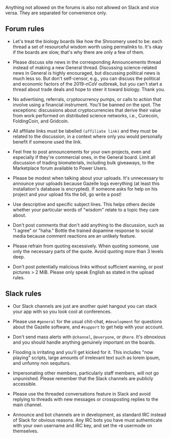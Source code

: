 Anything not allowed on the forums is also not allowed on Slack and vice versa.
They are separated for convenience only.

## Forum rules

- Let's treat the biology boards like how the Shroomery used to be:
  each thread a set of resourceful wisdom worth using permalinks to.
  It's okay if the boards are slow, that's why there are only a few of them.

- Please discuss site news in the corresponding Announcements thread instead of making a new General thread.
  Discussing science-related news in General is highly encouraged, but discussing political news is much less so.
  But don't self-censor, e.g., you can discuss the political and economic factors of the 2019-nCoV outbreak,
  but you can't start a thread about trade deals and hope to steer it toward biology.
  Thank you.

- No advertising, referrals, cryptocurrency pumps, or calls to action that involve using a financial instrument.
  You'll be banned on the spot.
  The exceptions: discussions about cryptocurrencies that derive their value from work performed on distributed science networks,
  i.e., Curecoin, FoldingCoin, and Gridcoin.

- All affiliate links must be labelled `(affiliate link)` and they must be related to the discussion,
  in a context where only you would personally benefit if someone used the link.

- Feel free to post announcements for your own projects, even and especially if they're commercial ones, in the General board.
  Limit all discussion of trading biomaterials, including bulk giveaways, to the Marketplace forum available to Power Users.

- Please be modest when talking about your uploads.
  It's unnecessary to announce your uploads because Gazelle logs everything
  (at least this installation's database is encrypted).
  If someone asks for help on his project and your upload fits the bill, go write a post!

- Use descriptive and specific subject lines.
  This helps others decide whether your particular words of "wisdom" relate to a topic they care about.

- Don't post comments that don't add anything to the discussion, such as "I agree" or "haha."
  Bottle the trained dopamine response to social media because comment reactions are an unlikely feature.

- Please refrain from quoting excessively.
  When quoting someone, use only the necessary parts of the quote.
  Avoid quoting more than 3 levels deep.

- Don't post potentially malicious links without sufficient warning, or post pictures > 2 MiB.
  Please only speak English as stated in the upload rules.

## Slack rules

- Our Slack channels are just are another quiet hangout you can stack your app with so you look cool at conferences.

- Please use
  `#general` for the usual chit-chat,
  `#development` for questions about the Gazelle software, and
  `#support` to get help with your account.

- Don't send mass alerts with `@channel`, `@everyone`, or `@here`.
  It's obnoxious and you should handle anything genuinely important on the boards.

- Flooding is irritating and you'll get kicked for it.
  This includes "now playing" scripts, large amounts of irrelevant text such as lorem ipsum, and unfunny non sequiturs.

- Impersonating other members, particularly staff members, will not go unpunished.
  Please remember that the Slack channels are publicly accessible.

- Please use the threaded conversations feature in Slack and avoid replying to threads with new messages or crossposting replies to the main channel.

- Announce and bot channels are in development, as standard IRC instead of Slack for obvious reasons.
  Any IRC bots you have must authenticate with your own username and IRC key, and set the `+B` usermode on themselves.
